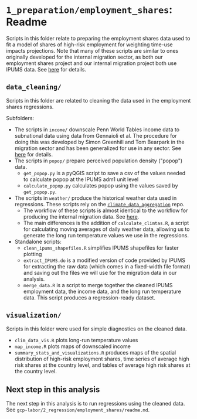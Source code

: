 # `1_preparation/employment_shares`: Readme

Scripts in this folder relate to preparing the employment shares data used to fit a model of shares of high-risk employment for weighting time-use impacts projections. Note that many of these scripts are similar to ones originally developed for the internal migration sector, as both our employment shares project and our internal migration project both use IPUMS data. See [here](https://gitlab.com/ClimateImpactLab/Impacts/migration) for details.

## `data_cleaning/`
Scripts in this folder are related to cleaning the data used in the employment shares regressions.

Subfolders:
- The scripts in `income/` downscale Penn World Tables income data to subnational data using data from Gennaioli et al. The procedure for doing this was developed by Simon Greenhill and Tom Bearpark in the migration sector and has been generalized for use in any sector. See [here](https://gitlab.com/ClimateImpactLab/Impacts/post-projection-tools/tree/master/income) for details.
- The scripts in `popop/` prepare perceived population density ("popop") data.
	- `get_popop.py` is a pyQGIS script to save a csv of the values needed to calculate popop at the IPUMS adm1 unit level
	- `calculate_popop.py` calculates popop using the values saved by `get_popop.py`.
- The scripts in `weather/` produce the historical weather data used in regressions. These scripts rely on the [`climate_data_aggregation`](https://bitbucket.org/ClimateImpactLab/climate_data_aggregation/src/master/) repo.
	- The workflow of these scripts is almost identical to the workflow for producing the internal migration data. See [here](https://gitlab.com/ClimateImpactLab/Impacts/migration/-/blob/master/code/1_clean/02_clean_weather/climate_data_generation/internal/readme.md).
	- The main differences is the addition of `calculate_climtas.R`, a script for calculating moving averages of daily weather data, allowing us to generate the long run temperature values we use in the regressions.
- Standalone scripts:
	- `clean_ipums_shapefiles.R` simplifies IPUMS shapefiles for faster plotting
	- `extract_IPUMS.do` is a modified version of code provided by IPUMS for extracting the raw data (which comes in a fixed-width file format) and saving out the files we will use for the migration data in our analysis.
	- `merge_data.R` is a script to merge together the cleaned IPUMS employment data, the income data, and the long run temperature data. This script produces a regression-ready dataset.

## `visualization/`
Scripts in this folder were used for simple diagnostics on the cleaned data.
- `clim_data_vis.R` plots long-run temperature values
- `map_income.R` plots maps of downscaled income
- `summary_stats_and_visualizations.R` produces maps of the spatial distribution of high-risk employment shares, time series of average high risk shares at the country level, and tables of average high risk shares at the country level.

## Next step in this analysis
The next step in this analysis is to run regressions using the cleaned data. See `gcp-labor/2_regression/employment_shares/readme.md`.